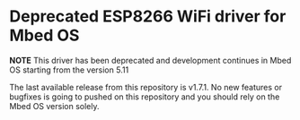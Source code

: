 # Deprecated ESP8266 WiFi driver for Mbed OS

**NOTE** This driver has been deprecated and development continues in Mbed OS starting from the version 5.11

The last available release from this repository is v1.7.1. No new features or bugfixes is going to pushed on this
repository and you should rely on the Mbed OS version solely.
